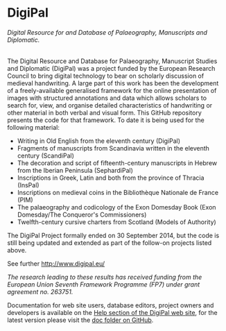 # DigiPal

###### Digital Resource for and Database of Palaeography, Manuscripts and Diplomatic.

The Digital Resource and Database for Palaeography, Manuscript Studies and Diplomatic (DigiPal) was a project funded by the European Research Council to bring digital technology to bear on scholarly discussion of medieval handwriting. A large part of this work has been the development of a freely-available generalised framework for the online presentation of images with structured annotations and data which allows scholars to search for, view, and organise detailed characteristics of handwriting or other material in both verbal and visual form. This GitHub repository presents the code for that framework. To date it is being used for the following material:
- Writing in Old English from the eleventh century (DigiPal)
- Fragments of manuscripts from Scandinavia written in the eleventh century (ScandiPal)
- The decoration and script of fifteenth-century manuscripts in Hebrew from the Iberian Peninsula (SephardiPal)
- Inscriptions in Greek, Latin and both from the province of Thracia (InsPal)
- Inscriptions on medieval coins in the Bibliothèque Nationale de France (PIM)
- The palaeography and codicology of the Exon Domesday Book (Exon Domesday/The Conqueror's Commissioners)
- Twelfth-century cursive charters from Scotland (Models of Authority)

The DigiPal Project formally ended on 30 September 2014, but the code is still being updated and extended as part of the follow-on projects listed above.

See further http://www.digipal.eu/

_The research leading to these results has received funding from the European Union Seventh Framework Programme (FP7) under grant agreement no. 263751._

Documentation for web site users, database editors, project owners and developers is available on the [Help section of the DigiPal web site](http://www.digipal.eu/help/), for the latest version please visit the [doc folder on GitHub](https://github.com/kcl-ddh/digipal/tree/master/digipal/doc).
